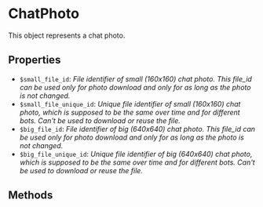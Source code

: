 # ChatPhoto	

This object represents a chat photo.	

## Properties	

- `$small_file_id`: _File identifier of small (160x160) chat photo. This file_id can be used only for photo download and only for as long as the photo is not changed._
- `$small_file_unique_id`: _Unique file identifier of small (160x160) chat photo, which is supposed to be the same over time and for different bots. Can't be used to download or reuse the file._
- `$big_file_id`: _File identifier of big (640x640) chat photo. This file_id can be used only for photo download and only for as long as the photo is not changed._
- `$big_file_unique_id`: _Unique file identifier of big (640x640) chat photo, which is supposed to be the same over time and for different bots. Can't be used to download or reuse the file._

## Methods	
